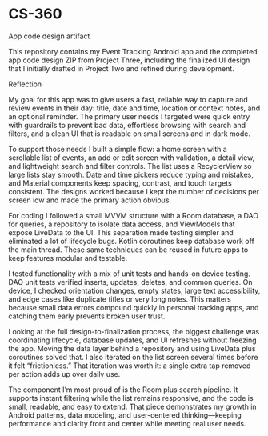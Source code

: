 # CS-360

App code design artifact

This repository contains my Event Tracking Android app and the completed app code design ZIP from Project Three, including the finalized UI design that I initially drafted in Project Two and refined during development.

Reflection

My goal for this app was to give users a fast, reliable way to capture and review events in their day: title, date and time, location or context notes, and an optional reminder. The primary user needs I targeted were quick entry with guardrails to prevent bad data, effortless browsing with search and filters, and a clean UI that is readable on small screens and in dark mode.

To support those needs I built a simple flow: a home screen with a scrollable list of events, an add or edit screen with validation, a detail view, and lightweight search and filter controls. The list uses a RecyclerView so large lists stay smooth. Date and time pickers reduce typing and mistakes, and Material components keep spacing, contrast, and touch targets consistent. The designs worked because I kept the number of decisions per screen low and made the primary action obvious.

For coding I followed a small MVVM structure with a Room database, a DAO for queries, a repository to isolate data access, and ViewModels that expose LiveData to the UI. This separation made testing simpler and eliminated a lot of lifecycle bugs. Kotlin coroutines keep database work off the main thread. These same techniques can be reused in future apps to keep features modular and testable.

I tested functionality with a mix of unit tests and hands-on device testing. DAO unit tests verified inserts, updates, deletes, and common queries. On device, I checked orientation changes, empty states, large text accessibility, and edge cases like duplicate titles or very long notes. This matters because small data errors compound quickly in personal tracking apps, and catching them early prevents broken user trust.

Looking at the full design-to-finalization process, the biggest challenge was coordinating lifecycle, database updates, and UI refreshes without freezing the app. Moving the data layer behind a repository and using LiveData plus coroutines solved that. I also iterated on the list screen several times before it felt “frictionless.” That iteration was worth it: a single extra tap removed per action adds up over daily use.

The component I’m most proud of is the Room plus search pipeline. It supports instant filtering while the list remains responsive, and the code is small, readable, and easy to extend. That piece demonstrates my growth in Android patterns, data modeling, and user-centered thinking—keeping performance and clarity front and center while meeting real user needs.
